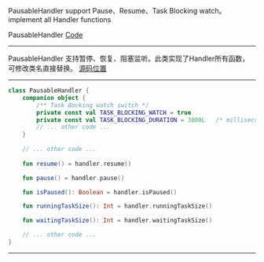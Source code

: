 PausableHandler support Pause、Resume、Task Blocking watch。implement all Handler functions

PausableHandler [Code](app/src/main/java/com/frisky/utils/PausableHandler.kt)

------

PausableHandler 支持暂停、恢复、阻塞监听。此类实现了Handler所有函数，可修改类名直接替换。
[源码位置](app/src/main/java/com/frisky/utils/PausableHandler.kt)

------

```kotlin
class PausableHandler {
    companion object {
        /** Task Bocking watch switch */
        private const val TASK_BLOCKING_WATCH = true
        private const val TASK_BLOCKING_DURATION = 3000L   /* milliseconds */
        // ... other code ...
    }
    
    // ... other code ...
    
    fun resume() = handler.resume()

    fun pause() = handler.pause()

    fun isPaused(): Boolean = handler.isPaused()

    fun runningTaskSize(): Int = handler.runningTaskSize()

    fun waitingTaskSize(): Int = handler.waitingTaskSize()

    // ... other code ...
}
```

-----------


